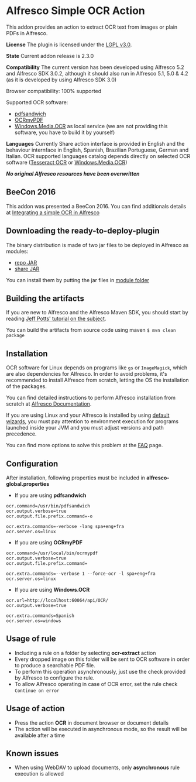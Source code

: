 
Alfresco Simple OCR Action
==========================

This addon provides an action to extract OCR text from images or plain PDFs in Alfresco.

**License**
The plugin is licensed under the [LGPL v3.0](http://www.gnu.org/licenses/lgpl-3.0.html). 

**State**
Current addon release is 2.3.0

**Compatibility**
The current version has been developed using Alfresco 5.2 and Alfresco SDK 3.0.2, although it should also run in Alfresco 5.1, 5.0 & 4.2 (as it is developed by using Alfresco SDK 3.0)

Browser compatibility: 100% supported

Supported OCR software:
* [pdfsandwich](http://www.tobias-elze.de/pdfsandwich/)
* [OCRmyPDF](https://github.com/jbarlow83/OCRmyPDF)
* [Windows.Media.OCR](https://www.nuget.org/packages/Microsoft.Windows.Ocr/) as local service (we are not providing this software, you have to build it by yourself)

**Languages**
Currently Share action interface is provided in English and the behaviour internface in English, Spanish, Brazilian Portuguese, German and Italian.
OCR supported languages catalog depends directly on selected OCR software ([Tesseract OCR](https://github.com/tesseract-ocr) or [Windows.Media.OCR](https://www.nuget.org/packages/Microsoft.Windows.Ocr/))

***No original Alfresco resources have been overwritten***


BeeCon 2016
-----------
This addon was presented a BeeCon 2016. You can find additionals details at [Integrating a simple OCR in Alfresco](http://beecon.buzz/talks/?id=20160125005)


Downloading the ready-to-deploy-plugin
--------------------------------------
The binary distribution is made of two jar files to be deployed in Alfresco as modules:

* [repo JAR](https://github.com/keensoft/alfresco-simple-ocr/releases/download/2.3.0/simple-ocr-repo-2.3.0.jar)
* [share JAR](https://github.com/keensoft/alfresco-simple-ocr/releases/download/2.3.0/simple-ocr-share-2.3.0.jar)

You can install them by putting the jar files in [module folder](http://docs.alfresco.com/community/concepts/dev-extensions-packaging-techniques-jar-files.html)


Building the artifacts
----------------------
If you are new to Alfresco and the Alfresco Maven SDK, you should start by reading [Jeff Potts' tutorial on the subject](http://ecmarchitect.com/alfresco-developer-series-tutorials/maven-sdk/tutorial/tutorial.html).

You can build the artifacts from source code using maven
```$ mvn clean package```


Installation
----------------------
OCR software for Linux depends on programs like `gs` or `ImageMagick`, which are also dependencies for Alfresco. In order to avoid problems, it's recommended to install Alfresco from scratch, letting the OS the installation of the packages. 

You can find detailed instructions to perform Alfresco installation from scratch at [Alfresco Documentation](http://docs.alfresco.com/community/tasks/alf-tomcat-install.html).

If you are using Linux and your Alfresco is installed by using [default wizards](http://docs.alfresco.com/community/concepts/simpleinstalls-community-intro.html), you must pay attention to environment execution for programs launched inside your JVM and you must adjust versions and path precedence.

You can find more options to solve this problem at the [FAQ](https://github.com/keensoft/alfresco-simple-ocr/wiki/FAQ) page.


Configuration
----------------------

After installation, following properties must be included in **alfresco-global.properties**

* If you are using **pdfsandwich**

```
ocr.command=/usr/bin/pdfsandwich
ocr.output.verbose=true
ocr.output.file.prefix.command=-o

ocr.extra.commands=-verbose -lang spa+eng+fra
ocr.server.os=linux

```

* If you are using **OCRmyPDF**

```
ocr.command=/usr/local/bin/ocrmypdf
ocr.output.verbose=true
ocr.output.file.prefix.command=

ocr.extra.commands=--verbose 1 --force-ocr -l spa+eng+fra
ocr.server.os=linux

```

* If you are using **Windows.OCR**

```
ocr.url=http://localhost:60064/api/OCR/
ocr.output.verbose=true

ocr.extra.commands=Spanish
ocr.server.os=windows

```


Usage of rule
----------------------
* Including a rule on a folder by selecting **ocr-extract** action
* Every dropped image on this folder will be sent to OCR software in order to produce a searchable PDF file. 
* To perform this operation asynchronously, just use the check provided by Alfresco to configure the rule.
* To allow Alfresco operating in case of OCR error, set the rule check `Continue on error`

Usage of action
----------------------
* Press the action **OCR** in document browser or document details
* The action will be executed in asynchronous mode, so the result will be available after a time

Known issues
-----------
* When using WebDAV to upload documents, only **asynchronous** rule execution is allowed